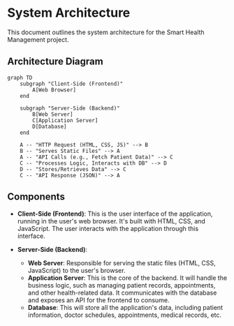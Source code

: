 # System Architecture

This document outlines the system architecture for the Smart Health Management project.

## Architecture Diagram

```mermaid
graph TD
    subgraph "Client-Side (Frontend)"
        A[Web Browser]
    end

    subgraph "Server-Side (Backend)"
        B[Web Server]
        C[Application Server]
        D[Database]
    end

    A -- "HTTP Request (HTML, CSS, JS)" --> B
    B -- "Serves Static Files" --> A
    A -- "API Calls (e.g., Fetch Patient Data)" --> C
    C -- "Processes Logic, Interacts with DB" --> D
    D -- "Stores/Retrieves Data" --> C
    C -- "API Response (JSON)" --> A
```

## Components

-   **Client-Side (Frontend)**: This is the user interface of the application, running in the user's web browser. It's built with HTML, CSS, and JavaScript. The user interacts with the application through this interface.

-   **Server-Side (Backend)**:
    -   **Web Server**: Responsible for serving the static files (HTML, CSS, JavaScript) to the user's browser.
    -   **Application Server**: This is the core of the backend. It will handle the business logic, such as managing patient records, appointments, and other health-related data. It communicates with the database and exposes an API for the frontend to consume.
    -   **Database**: This will store all the application's data, including patient information, doctor schedules, appointments, medical records, etc.